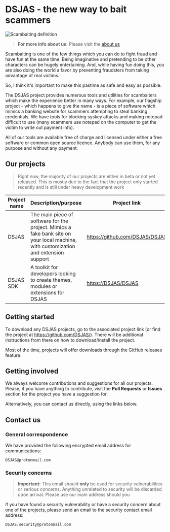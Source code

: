 # **DSJAS** - the new way to bait scammers

![Scambaiting definition](https://i.imgur.com/hyqQ4bp.png)

> **For more info about us:** Please visit the [about us](https://dsjas.github.io/About)

Scambaiting is one of the few things which you can do to fight fraud and have fun at the same time. Being imaginative and pretending to be other characters can be hugely entertaining. And, while having fun doing this, you are also doing the world a favor by preventing fraudsters from taking advantage of real victims.

So, I think it's important to make this pastime as safe and easy as possible.

The DSJAS project provides numerous tools and utilities for scambaiters which make the experience better in many ways. For example, our flagship project - which happens to give the name - is a piece of software which mimics a banking website for scammers attempting to steal banking credentials. We have tools for blocking syskey attacks and making notepad difficult to use (many scammers use notepad on the computer to get the victim to write out payment info).

All of our tools are available free of charge and licensed under either a free software or common open source licence. Anybody can use them, for any purpose and without any payment.

## Our projects

> Right now, the majority of our projects are either in beta or not yet released. This is mostly due to the fact that the project only started recently and is still under heavy development work

| Project name | Description/purpose | Project link | Other links | Development status |
| ------------ | ------------------- | ------------ | ----------- | ------------------ |
| DSJAS | The main piece of software for the project. Mimics a fake bank site on your local machine, with customization and extension support | <https://github.com/DSJAS/DSJAS> | [The official project YouTube channel](https://www.youtube.com/channel/UCcObtewegg_HMm_020_ioRQ) | ⚠ Pre-release, in active development |
| DSJAS SDK | A toolkit for developers looking to create themes, modules or extensions for DSJAS | <https://DSJAS/DSJAS> | *N/A* | ❌ Planned, development incoming |

## Getting started

To download any DSJAS projects, go to the associated project link (or find the project at <https://github.com/DSJAS/>). There will be additional instructions from there on how to download/install the project.

Most of the time, projects will offer downloads through the GitHub releases feature.

## Getting involved

We always welcome contributions and suggestions for all our projects. Please, if you have anything to contribute, visit the **Pull Requests** or **Issues** section for the project you have a suggestion for.

Alternatively, you can contact us directly, using the links below.

## Contact us

### General correspondence

We have provided the following encrypted email address for communications:

    DSJAS@protonmail.com

### Security concerns

> **Important:** This email should **only** be used for security vulnerabilities or serious concerns. Anything unrelated to security will be discarded upon arrival. Please use our main address should you

If you have found a security vulnerability or have a security concern about one of the projects, please send an email to the security contact email address:

    DSJAS.security@protonmail.com
